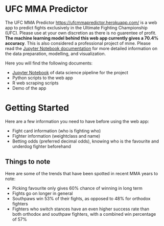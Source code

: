# UFC MMA Predictor

The UFC MMA Predictor https://ufcmmapredictor.herokuapp.com/ is a web app to predict fights exclusively in the Ultimate Fighting Championship (UFC). Please use at your own discretion as there is no guarentee of profit. **The machine learning model behind this web app currently gives a 70.4% accuracy**. This is also considered a professional project of mine. Please read the [Jupyter Notebook documentation](https://github.com/jasonchanhku/UFC-MMA-Predictor/blob/master/UFC%20MMA%20Predictor%20Workflow.ipynb) for more detailed information on the data preparation, modelling, and visualization.

Here you will find the following documents:

* [Jupyter Notebook](https://github.com/jasonchanhku/UFC-MMA-Predictor/blob/master/UFC%20MMA%20Predictor%20Workflow.ipynb) of data science pipeline for the project
* Python scripts to the web app
* R web scraping scripts 
* Demo of the app

# Getting Started

Here are a few information you need to have before using the web app:

* Fight card information (who is fighting who)
* Fighter information (weightclass and name)
* Betting odds (preferred decimal odds), knowing who is the favourite and underdog fighter beforehand

## Things to note

Here are some of the trends that have been spotted in recent MMA years to note:

* Picking favourite only gives 60% chance of winning in long term
* Fights go on longer in general 
* Southpaws win 53% of their fights, as opposed to 48% for orthodox fighters 
* Fighters who switch stances have an even higher success rate than both orthodox and southpaw fighters, with a combined win percentage of 57%
